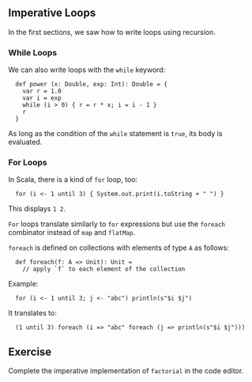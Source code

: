 ## Imperative Loops

In the first sections, we saw how to write loops using recursion.

### While Loops

We can also write loops with the `while` keyword:

      def power (x: Double, exp: Int): Double = {
        var r = 1.0
        var i = exp
        while (i > 0) { r = r * x; i = i - 1 }
        r
      }

As long as the condition of the `while` statement is `true`,
its body is evaluated.

### For Loops

In Scala, there is a kind of `for` loop, too:

      for (i <- 1 until 3) { System.out.print(i.toString + " ") }

This displays `1 2`.

`For` loops translate similarly to `for` expressions but use the
`foreach` combinator instead of `map` and `flatMap`.

`foreach` is defined on collections with elements of type `A` as follows:

      def foreach(f: A => Unit): Unit =
        // apply `f` to each element of the collection

Example:

      for (i <- 1 until 3; j <- "abc") println(s"$i $j")

It translates to:

      (1 until 3) foreach (i => "abc" foreach (j => println(s"$i $j")))

## Exercise

Complete the imperative implementation of `factorial` in the code editor.
